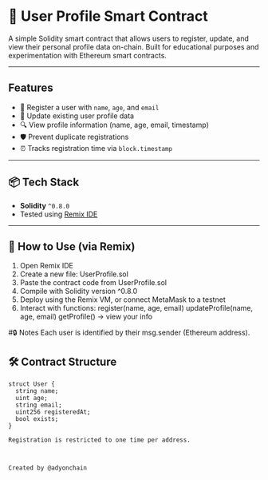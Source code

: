 # 🧠 User Profile Smart Contract

A simple Solidity smart contract that allows users to register, update, and view their personal profile data on-chain. Built for educational purposes and experimentation with Ethereum smart contracts.

---

## Features

- 📝 Register a user with `name`, `age`, and `email`
- 🔄 Update existing user profile data
- 🔍 View profile information (name, age, email, timestamp)
- 🛡️ Prevent duplicate registrations
- ⏰ Tracks registration time via `block.timestamp`

---

## 📦 Tech Stack

- **Solidity** `^0.8.0`
- Tested using [Remix IDE](https://remix.ethereum.org)

---
## 🚀 How to Use (via Remix)
1. Open Remix IDE
2. Create a new file: UserProfile.sol
3. Paste the contract code from UserProfile.sol
4. Compile with Solidity version ^0.8.0
5. Deploy using the Remix VM, or connect MetaMask to a testnet
6. Interact with functions:
     register(name, age, email)
     updateProfile(name, age, email)
     getProfile() → view your info

#🔒 Notes
Each user is identified by their msg.sender (Ethereum address).

## 🛠 Contract Structure

```solidity
struct User {
  string name;
  uint age;
  string email;
  uint256 registeredAt;
  bool exists;
}

Registration is restricted to one time per address.



Created by @adyonchain
